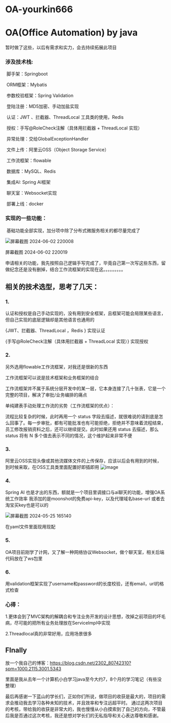 # OA-yourkin666
#                                    	 OA(Office Automation) by java

暂时做了这些，以后有需求和实力，会去持续拓展此项目

### 涉及技术栈:

​		脚手架：Springboot

​		ORM框架：Mybatis

​		参数校验框架：Spring Validation

​		登陆注册：MD5加密、手动加盐实现

​		认证：JWT 、拦截器、ThreadLocal 工具类的使用，Redis

​		授权：手写@RoleCheck注解（具体用拦截器 + ThreadLocal 实现）

​		异常处理：交给GlobalExceptionHandler

​		文件上传：阿里云OSS（Object Storage Service）

​		工作流框架：flowable

​		数据库：MySQL、Redis

​		集成AI: Spring AI框架 

​		聊天室：Websocket实现

​		部署上线：docker



### 实现的一些功能：

​		基础功能全部实现，加分项中除了分布式微服务相关的都尽量完成了

![屏幕截图 2024-06-02 220008](https://github.com/yourkin666/OA-yourkin666/assets/146162315/376431c1-4336-4a50-bb15-3ab7ac9d39cd)

屏幕截图 2024-06-02 220019


申请相关的功能，我先按照自己逻辑手写完成了，毕竟自己第一次写这些东西，留做纪念还是没有删掉，结合工作流框架的实现在这。。。。。。。。。



## 相关的技术选型，思考了几天：

### 1.

认证和授权是自己手动实现的，没有用到安全框架，且框架可能会局限某些语言，但自己实现的底层逻辑却是其他语言也通用的

{JWT、拦截器、ThreadLocal ，Redis }    实现认证

{手写@RoleCheck注解（具体用拦截器 + ThreadLocal 实现）}     实现授权



### 2.

另外选用flowable工作流框架，对我还是很新的东西

工作流框架可以说是技术框架和业务框架的结合

工作流框架并不属于系统分层开发中的某一层，它本身连接了几十张表，它是一个完整的项目，解决了审批/业务编排的痛点

单纯建表手动处理工作流的劣势（工作流框架的优点）：

流程比较复杂的时候，此时再用一个 status 字段去描述，就很难说的请到底是怎么回事了。每一步审批，都有可能批准也有可能拒绝，拒绝并不意味着流程结束，员工修改报销资料之后，还可以继续提交。此时如果还用 status 去描述，那么 status 将有 N 多个值去表示不同的情况，这个维护起来非常不便



### 3.

阿里云OSS实现头像或其他流媒体文件的上传保存，应该以后会有用到的时候，到时候来取，在OSS工具类里面配置好即插即用
![image](https://github.com/yourkin666/OA-yourkin666/assets/146162315/5cff62d3-bf2d-4507-89e6-d94d8a4cf008)





### 4.

Spring AI 也是才出的东西，额就是一个项目里调接口与ai聊天的功能，增强OA系统工作效率
我添加的是moonshot的免费api-key，以及代理域名base-url
或者去淘宝买key也是可以的

![屏幕截图 2024-05-25 165140](https://github.com/yourkin666/OA-yourkin666/assets/146162315/5ff60053-c11f-41d4-a34e-7a780d019bbf)

在yaml文件里面现用现配

### 5.

OA项目前刚学了计网，又了解一种网络协议Websocket，做个聊天室，相关后端代码放在了ws包里

### 6.

用validation框架实现了username和password的长度校验，还有email，url的格式检查


### 心得：

1.更体会到了MVC架构的解耦合和专注业务开发的设计思想，改掉之前项目的坏毛病，尽可能的把所有业务处理放在ServiceImpl中实现

2.Threadlocal真的非常好用，应用场景很多



## FInally

放一个我自己的博客：https://blog.csdn.net/2302_80742310?spm=1000.2115.3001.5343

里面是我从去年一个计算机小白学习java至今大约7，8个月的学习笔记（有些没整理）


最后再感谢一下蓝山的学长们，正如你们所说，做项目的收获是最大的，项目的需求会推动我去学习各种未知的技术，并且效率和专注远超平时。
通过这两次项目的考核，带给我的收获是非常大的，我也慢慢从小白摸索到了自己的方向，不管最后我是否通过这次考核，我还是想对学长们的无私指导和关心表达尊敬和感谢。
